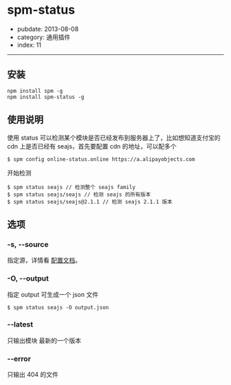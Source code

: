 # spm-status

- pubdate: 2013-08-08
- category: 通用插件
- index: 11

-----------

## 安装

```
npm install spm -g
npm install spm-status -g
```

## 使用说明

使用 status 可以检测某个模块是否已经发布到服务器上了，比如想知道支付宝的 cdn 上是否已经有 seajs，首先要配置 cdn 的地址，可以配多个

```
$ spm config online-status.online https://a.alipayobjects.com
```

开始检测

```
$ spm status seajs // 检测整个 seajs family
$ spm status seajs/seajs // 检测 seajs 的所有版本
$ spm status seajs/seajs@2.1.1 // 检测 seajs 2.1.1 版本
```

## 选项

### -s, --source

指定源，详情看 [配置文档](/doc/spmrc#source)。

### -O, --output

指定 output 可生成一个 json 文件

```
$ spm status seajs -O output.json
```

### --latest

只输出模块 最新的一个版本

### --error

只输出 404 的文件
